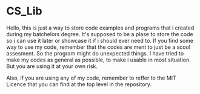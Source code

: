 # CS_Lib

Hello, this is just a way to store code examples and programs that i created during my batchelors degree.
It's supposed to be a plase to store the code so i can use it later or showcase it if i should ever need to.
If you find some way to use my code, remember that the codes are ment to just be a scool assesment. 
So the program might do unexpected things.
I have tried to make my codes as general as possible, to make i usable in most situation. 
But you are using it at your own risk.

Also, if you are using any of my code, remember to reffer to the MIT Licence that you can find at the top level in the repository.
